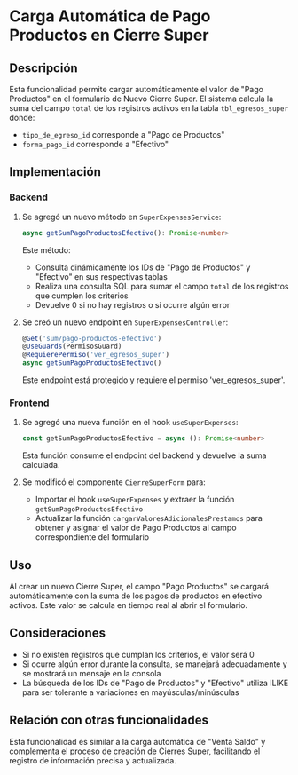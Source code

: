 # Carga Automática de Pago Productos en Cierre Super

## Descripción

Esta funcionalidad permite cargar automáticamente el valor de "Pago Productos" en el formulario de Nuevo Cierre Super. El sistema calcula la suma del campo `total` de los registros activos en la tabla `tbl_egresos_super` donde:
- `tipo_de_egreso_id` corresponde a "Pago de Productos"
- `forma_pago_id` corresponde a "Efectivo"

## Implementación

### Backend

1. Se agregó un nuevo método en `SuperExpensesService`:
   ```typescript
   async getSumPagoProductosEfectivo(): Promise<number>
   ```
   Este método:
   - Consulta dinámicamente los IDs de "Pago de Productos" y "Efectivo" en sus respectivas tablas
   - Realiza una consulta SQL para sumar el campo `total` de los registros que cumplen los criterios
   - Devuelve 0 si no hay registros o si ocurre algún error

2. Se creó un nuevo endpoint en `SuperExpensesController`:
   ```typescript
   @Get('sum/pago-productos-efectivo')
   @UseGuards(PermisosGuard)
   @RequierePermiso('ver_egresos_super')
   async getSumPagoProductosEfectivo()
   ```
   Este endpoint está protegido y requiere el permiso 'ver_egresos_super'.

### Frontend

1. Se agregó una nueva función en el hook `useSuperExpenses`:
   ```typescript
   const getSumPagoProductosEfectivo = async (): Promise<number>
   ```
   Esta función consume el endpoint del backend y devuelve la suma calculada.

2. Se modificó el componente `CierreSuperForm` para:
   - Importar el hook `useSuperExpenses` y extraer la función `getSumPagoProductosEfectivo`
   - Actualizar la función `cargarValoresAdicionalesPrestamos` para obtener y asignar el valor de Pago Productos al campo correspondiente del formulario

## Uso

Al crear un nuevo Cierre Super, el campo "Pago Productos" se cargará automáticamente con la suma de los pagos de productos en efectivo activos. Este valor se calcula en tiempo real al abrir el formulario.

## Consideraciones

- Si no existen registros que cumplan los criterios, el valor será 0
- Si ocurre algún error durante la consulta, se manejará adecuadamente y se mostrará un mensaje en la consola
- La búsqueda de los IDs de "Pago de Productos" y "Efectivo" utiliza ILIKE para ser tolerante a variaciones en mayúsculas/minúsculas

## Relación con otras funcionalidades

Esta funcionalidad es similar a la carga automática de "Venta Saldo" y complementa el proceso de creación de Cierres Super, facilitando el registro de información precisa y actualizada.

